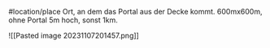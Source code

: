  #location/place
Ort, an dem das Portal aus der Decke kommt. 600mx600m, ohne Portal 5m hoch, sonst 1km.

![[Pasted image 20231107201457.png]]